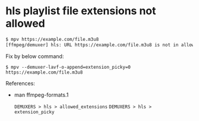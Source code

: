 # hls playlist file extensions not allowed

```sh
$ mpv https://example.com/file.m3u8
[ffmpeg/demuxer] hls: URL https://example.com/file.m3u8 is not in allowed_extensions
```

Fix by below command:

```
$ mpv --demuxer-lavf-o-append=extension_picky=0 https://example.com/file.m3u8
```

References:
- man ffmpeg-formats.1

  `DEMUXERS > hls > allowed_extensions`
  `DEMUXERS > hls > extension_picky`

